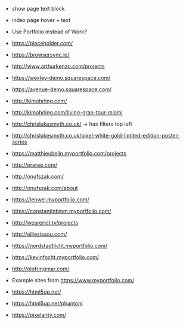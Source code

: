 - show page text block
- index page hover + text
- Use Portfolio instead of Work?

- https://placeholder.com/
- https://browsersync.io/

- http://www.arthurkenzo.com/projects
- https://wexley-demo.squarespace.com/
- https://avenue-demo.squarespace.com/

- http://kimohrling.com/
- http://kimohrling.com/living-gran-tour-miami

- http://chrislukesmyth.co.uk/ -> has filters top left
- http://chrislukesmyth.co.uk/pixel-white-gold-limited-edition-poster-series

- https://matthieubelin.myportfolio.com/projects

- http://praree.com/

- http://onufszak.com/
- http://onufszak.com/about

- https://lenwej.myportfolio.com/

- https://constantintimm.myportfolio.com/
- http://weareriot.tv/projects
- http://olliezissou.com/
- https://nordstadtlicht.myportfolio.com/
- https://kevinfocht.myportfolio.com/
- http://olofringmar.com/

- Example sites from https://www.myportfolio.com/

- https://html5up.net/
- https://html5up.net/phantom
- https://pixelarity.com/
